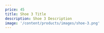 ```yaml
---
price: 45
title: Shoe 3 Title
description: Shoe 3 Description
image: '/content/products/images/shoe-3.png'
---
```

